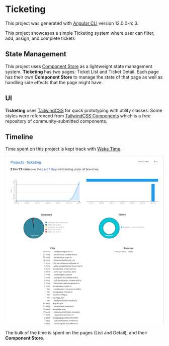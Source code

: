 # Ticketing

This project was generated with [Angular CLI](https://github.com/angular/angular-cli) version 12.0.0-rc.3.

This project showcases a simple Ticketing system where user can filter, add, assign, and complete tickets

## State Management

This project uses [Component Store](https://ngrx.io/guide/component-store) as a lightweight state management system.
**Ticketing** has two pages: Ticket List and Ticket Detail. Each page has their own **Component Store** to manage the
state of that page as well as handling side effects that the page might have.

## UI

**Ticketing** uses [TailwindCSS](https://tailwindcss.com) for quick prototyping with utility classes. Some styles were
referenced from [TailwindCSS Components](https://tailwindcomponents.com/) which is a free repository of
community-submitted components.

## Timeline

Time spent on this project is kept track with [Waka Time](https://wakatime.com).

![waka](./waka.png)

The bulk of the time is spent on the pages (List and Detail), and their **Component Store**.

